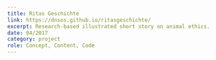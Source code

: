 ```yaml
---
title: Ritas Geschichte
link: https://dnsos.github.io/ritasgeschichte/
excerpt: Research-based illustrated short story on animal ethics.
date: 04/2017
category: project
role: Concept, Content, Code
---
```

